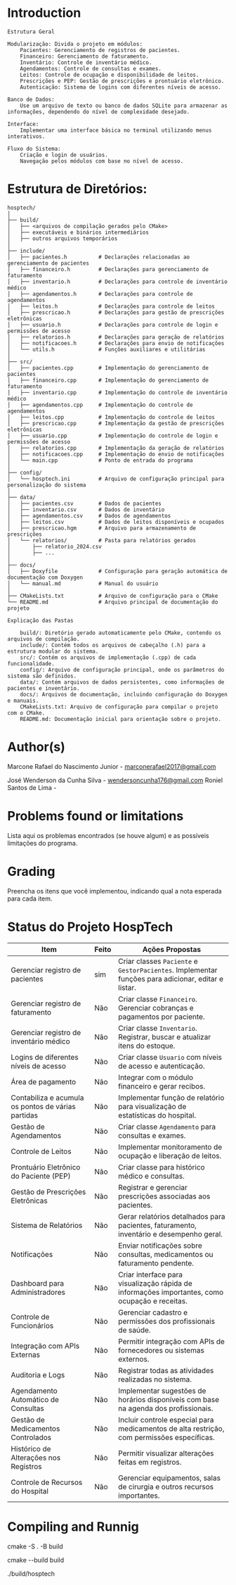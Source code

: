 # Introduction
    Estrutura Geral

    Modularização: Divida o projeto em módulos:
        Pacientes: Gerenciamento de registros de pacientes.
        Financeiro: Gerenciamento de faturamento.
        Inventário: Controle de inventário médico.
        Agendamentos: Controle de consultas e exames.
        Leitos: Controle de ocupação e disponibilidade de leitos.
        Prescrições e PEP: Gestão de prescrições e prontuário eletrônico.
        Autenticação: Sistema de logins com diferentes níveis de acesso.

    Banco de Dados:
        Use um arquivo de texto ou banco de dados SQLite para armazenar as informações, dependendo do nível de complexidade desejado.

    Interface:
        Implementar uma interface básica no terminal utilizando menus interativos.

    Fluxo do Sistema:
        Criação e login de usuários.
        Navegação pelos módulos com base no nível de acesso.
# Estrutura de Diretórios:

    hosptech/
    │
    ├── build/
    │   ├── <arquivos de compilação gerados pelo CMake>
    │   ├── executáveis e binários intermediários
    │   ├── outros arquivos temporários
    │
    ├── include/
    │   ├── pacientes.h          # Declarações relacionadas ao gerenciamento de pacientes
    │   ├── financeiro.h         # Declarações para gerenciamento de faturamento
    │   ├── inventario.h         # Declarações para controle de inventário médico
    │   ├── agendamentos.h       # Declarações para controle de agendamentos
    │   ├── leitos.h             # Declarações para controle de leitos
    │   ├── prescricao.h         # Declarações para gestão de prescrições eletrônicas
    │   ├── usuario.h            # Declarações para controle de login e permissões de acesso
    │   ├── relatorios.h         # Declarações para geração de relatórios
    │   ├── notificacoes.h       # Declarações para envio de notificações
    │   └── utils.h              # Funções auxiliares e utilitárias
    │
    ├── src/
    │   ├── pacientes.cpp        # Implementação do gerenciamento de pacientes
    │   ├── financeiro.cpp       # Implementação do gerenciamento de faturamento
    │   ├── inventario.cpp       # Implementação do controle de inventário médico
    │   ├── agendamentos.cpp     # Implementação do controle de agendamentos
    │   ├── leitos.cpp           # Implementação do controle de leitos
    │   ├── prescricao.cpp       # Implementação da gestão de prescrições eletrônicas
    │   ├── usuario.cpp          # Implementação do controle de login e permissões de acesso
    │   ├── relatorios.cpp       # Implementação da geração de relatórios
    │   ├── notificacoes.cpp     # Implementação do envio de notificações
    │   └── main.cpp             # Ponto de entrada do programa
    │
    ├── config/
    │   └── hosptech.ini         # Arquivo de configuração principal para personalização do sistema
    │
    ├── data/
    │   ├── pacientes.csv        # Dados de pacientes
    │   ├── inventario.csv       # Dados de inventário
    │   ├── agendamentos.csv     # Dados de agendamentos
    │   ├── leitos.csv           # Dados de leitos disponíveis e ocupados
    │   ├── prescricao.hgm       # Arquivo para armazenamento de prescrições
    │   └── relatorios/          # Pasta para relatórios gerados
    │       ├── relatorio_2024.csv
    │       ├── ...
    │
    ├── docs/
    │   ├── Doxyfile             # Configuração para geração automática de documentação com Doxygen
    │   └── manual.md            # Manual do usuário
    │
    ├── CMakeLists.txt           # Arquivo de configuração para o CMake
    └── README.md                # Arquivo principal de documentação do projeto

    Explicação das Pastas

        build/: Diretório gerado automaticamente pelo CMake, contendo os arquivos de compilação.
        include/: Contém todos os arquivos de cabeçalho (.h) para a estrutura modular do sistema.
        src/: Contém os arquivos de implementação (.cpp) de cada funcionalidade.
        config/: Arquivo de configuração principal, onde os parâmetros do sistema são definidos.
        data/: Contém arquivos de dados persistentes, como informações de pacientes e inventário.
        docs/: Arquivos de documentação, incluindo configuração do Doxygen e manuais.
        CMakeLists.txt: Arquivo de configuração para compilar o projeto com o CMake.
        README.md: Documentação inicial para orientação sobre o projeto.


# Author(s)
Marcone Rafael do Nascimento Junior - marconerafael2017@gmail.com

José Wenderson da Cunha Silva - wendersoncunha176@gmail.com
Roniel Santos de Lima  - 
# Problems found or limitations

<!-- TODO -->

Lista aqui os problemas encontrados (se houve algum) e as
possíveis limitações do programa.

# Grading

<!-- TODO -->

Preencha os itens que você implementou, indicando qual a nota esperada para cada item.
# Status do Projeto HospTech

| **Item**                                           | **Feito** | **Ações Propostas**                                                                            |
|----------------------------------------------------|-----------|-----------------------------------------------------------------------------------------------|
| Gerenciar registro de pacientes                    | sim       | Criar classes `Paciente` e `GestorPacientes`. Implementar funções para adicionar, editar e listar. |
| Gerenciar registro de faturamento                  | Não       | Criar classe `Financeiro`. Gerenciar cobranças e pagamentos por paciente.                     |
| Gerenciar registro de inventário médico            | Não       | Criar classe `Inventario`. Registrar, buscar e atualizar itens do estoque.                    |
| Logins de diferentes níveis de acesso              | Não       | Criar classe `Usuario` com níveis de acesso e autenticação.                                    |
| Área de pagamento                                  | Não       | Integrar com o módulo financeiro e gerar recibos.                                             |
| Contabiliza e acumula os pontos de várias partidas | Não       | Implementar função de relatório para visualização de estatísticas do hospital.                |
| Gestão de Agendamentos                             | Não       | Criar classe `Agendamento` para consultas e exames.                                           |
| Controle de Leitos                                 | Não       | Implementar monitoramento de ocupação e liberação de leitos.                                  |
| Prontuário Eletrônico do Paciente (PEP)            | Não       | Criar classe para histórico médico e consultas.                                               |
| Gestão de Prescrições Eletrônicas                  | Não       | Registrar e gerenciar prescrições associadas aos pacientes.                                   |
| Sistema de Relatórios                              | Não       | Gerar relatórios detalhados para pacientes, faturamento, inventário e desempenho geral.       |
| Notificações                                       | Não       | Enviar notificações sobre consultas, medicamentos ou faturamento pendente.                   |
| Dashboard para Administradores                     | Não       | Criar interface para visualização rápida de informações importantes, como ocupação e receitas. |
| Controle de Funcionários                           | Não       | Gerenciar cadastro e permissões dos profissionais de saúde.                                   |
| Integração com APIs Externas                       | Não       | Permitir integração com APIs de fornecedores ou sistemas externos.                            |
| Auditoria e Logs                                   | Não       | Registrar todas as atividades realizadas no sistema.                                          |
| Agendamento Automático de Consultas                | Não       | Implementar sugestões de horários disponíveis com base na agenda dos profissionais.           |
| Gestão de Medicamentos Controlados                 | Não       | Incluir controle especial para medicamentos de alta restrição, com permissões específicas.    |
| Histórico de Alterações nos Registros              | Não       | Permitir visualizar alterações feitas em registros.                                           |
| Controle de Recursos do Hospital                   | Não       | Gerenciar equipamentos, salas de cirurgia e outros recursos importantes.                      |


# Compiling and Runnig

<!-- TODO -->



cmake -S . -B build

cmake --build build

./build/hosptech
